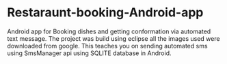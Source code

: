 # Restaraunt-booking-Android-app
Android app for Booking dishes and getting conformation via automated text message.
The project was build using eclipse all the images used were downloaded from google.
This teaches you on sending automated sms using SmsManager api using SQLITE database in Android. 
